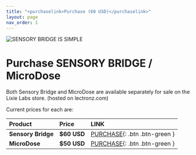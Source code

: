 ```yaml
---
title: "<purchaselink>Purchase (60 USD)</purchaselink>"
layout: page
nav_order: 1
---
```


![SENSORY BRIDGE IS SIMPLE](https://github.com/connornishijima/sensory_bridge_docs/blob/main/img/purchase.jpg?raw=true)

# Purchase SENSORY BRIDGE / MicroDose

Both Sensory Bridge and MicroDose are available separately for sale on the Lixie Labs store. (hosted on lectronz.com)

Current prices for each are:

| Product               | Price          |  LINK                                                                         |
|:----------------------|:---------------|:------------------------------------------------------------------------------|
| **Sensory Bridge**    |  **$60 USD**   | [PURCHASE](https://lectronz.com/products/sensory-bridge){: .btn .btn-green }  |
| **MicroDose**         |  **$50 USD**   | [PURCHASE](https://lectronz.com/products/microdose){: .btn .btn-green }       |
